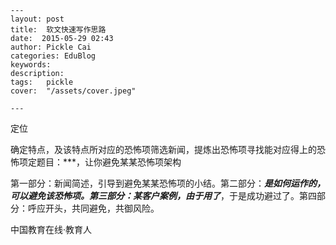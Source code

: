 
    ---
    layout: post  
    title:  软文快速写作思路  
    date:  2015-05-29 02:43  
    author: Pickle Cai  
    categories: EduBlog  
    keywords: 
    description:   
    tags:	pickle   
    cover:  "/assets/cover.jpeg"  

    ---  
    
定位

确定特点，及该特点所对应的恐怖项筛选新闻，提炼出恐怖项寻找能对应得上的恐怖项定题目：***，让你避免某某恐怖项架构

第一部分：新闻简述，引导到避免某某恐怖项的小结。第二部分：***是如何运作的，可以避免该恐怖项。第三部分：某客户案例，由于用了***，于是成功避过了。第四部分：呼应开头，共同避免，共御风险。

		    
 中国教育在线·教育人

